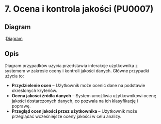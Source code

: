 # 7. Ocena i kontrola jakości (PU0007)

## Diagram
:[Diagram](PU0007.puml)

## Opis
Diagram przypadków użycia przedstawia interakcje użytkownika z systemem w zakresie oceny i kontroli jakości danych. Główne przypadki użycia to:

- **Przydzielenie ocen** – Użytkownik może ocenić dane na podstawie określonych kryteriów.
- **Ocena jakości źródła danych** – System umożliwia użytkownikowi ocenę jakości dostarczonych danych, co pozwala na ich klasyfikację i poprawę.
- **Przegląd ocen jakości przez użytkownika** – Użytkownik może przeglądać wcześniejsze oceny jakości w celu analizy.